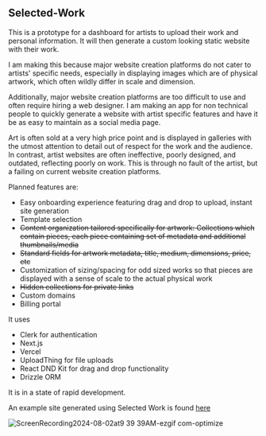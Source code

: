 ## Selected-Work

This is a prototype for a dashboard for artists to upload their work and personal information. It will then generate a custom looking static website with their work.

I am making this because major website creation platforms do not cater to artists' specific needs, especially in displaying images which are of physical artwork, which often wildly differ in scale and dimension.

Additionally, major website creation platforms are too difficult to use and often require hiring a web designer. I am making an app for non technical people to quickly generate a website with artist specific features and have it be as easy to maintain as a social media page.

Art is often sold at a very high price point and is displayed in galleries with the utmost attention to detail out of respect for the work and the audience. In contrast, artist websites are often ineffective, poorly designed, and outdated, reflecting poorly on work. This is through no fault of the artist, but a failing on current website creation platforms.

Planned features are:

- Easy onboarding experience featuring drag and drop to upload, instant site generation
- Template selection
- ~~Content organization tailored specifically for artwork: Collections which contain pieces, each piece containing set of metadata and additional thumbnails/media~~
- ~~Standard fields for artwork metadata, title, medium, dimensions, price, etc~~
- Customization of sizing/spacing for odd sized works so that pieces are displayed with a sense of scale to the actual physical work
- ~~Hidden collections for private links~~
- Custom domains
- Billing portal

It uses 
- Clerk for authentication
- Next.js
- Vercel
- UploadThing for file uploads
- React DND Kit for drag and drop functionality
- Drizzle ORM

It is in a state of rapid development.

An example site generated using Selected Work is found [here](https://dash-xi-seven.vercel.app/camdenross)

![ScreenRecording2024-08-02at9 39 39AM-ezgif com-optimize](https://github.com/user-attachments/assets/74a6a37c-0968-4311-929f-358fd5ecb7c1)
